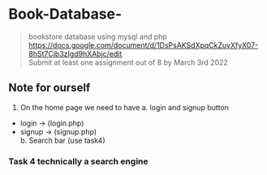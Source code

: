 # Book-Database-
>bookstore database using mysql and php <br />
>https://docs.google.com/document/d/1DsPsAKSdXpqCkZuyXfyX07-8hSt7Cjb3zIgd9hXAbjc/edit <br />
>Submit at least one assignment out of 8 by March 3rd 2022
## Note for ourself
1. On the home page we need to have 
  a. login and signup button 
  - login -> (login.php) <br/>
  - signup -> (signup.php) <br/>
  b. Search bar (use task4)<br/>


### Task 4 technically a search engine 

